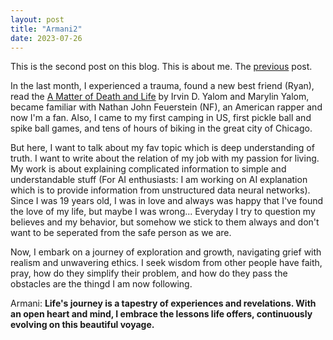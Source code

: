 ```yaml
---
layout: post
title: "Armani2"
date: 2023-07-26
---
```

This is the second post on this blog. This is about me.
The [previous](https://www.sup.org/books/cite/?id=33115) post.


In the last month, I experienced a trauma, found a new best friend (Ryan), read the [A Matter of Death and Life](https://www.sup.org/books/cite/?id=33115) by Irvin D. Yalom and Marylin Yalom, became familiar with Nathan John Feuerstein (NF), an American rapper and now I'm a fan. Also, I came to my first camping in US, first pickle ball and spike ball games, and tens of hours of biking in the great city of Chicago.

But here, I want to talk about my fav topic which is deep understanding of truth. I want to write about the relation of my job with my passion for living. My work is about explaining complicated information to simple and understandable stuff (For AI enthusiasts: I am working on AI explanation which is to provide information from unstructured data neural networks). Since I was 19 years old, I was in love and always was happy that I've found the love of my life, but maybe I was wrong... Everyday I try to question my believes and my behavior, but somehow we stick to them always and don't want to be seperated from the safe person as we are.

Now, I embark on a journey of exploration and growth, navigating grief with realism and unwavering ethics. I seek wisdom from other people have faith, pray, how do they simplify their problem, and how do they pass the obstacles are the thingd I am now following.

Armani: **Life's journey is a tapestry of experiences and revelations. With an open heart and mind, I embrace the lessons life offers, continuously evolving on this beautiful voyage.**
